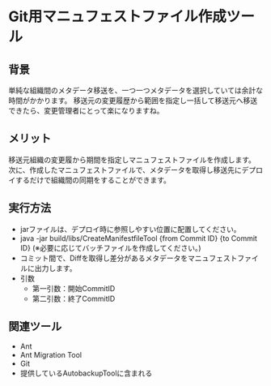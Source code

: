 # Git用マニュフェストファイル作成ツール
## 背景
単純な組織間のメタデータ移送を、一つ一つメタデータを選択していては余計な時間がかかります。
移送元の変更履歴から範囲を指定し一括して移送元へ移送できたら、変更管理者にとって楽になりますね。
## メリット
移送元組織の変更履から期間を指定しマニュフェストファイルを作成します。
次に、作成したマニュフェストファイルで、メタデータを取得し移送先にデプロイするだけで組織間の同期をすることができます。
## 実行方法
- jarファイルは、デプロイ時に参照しやすい位置に配置してください。
- java -jar build/libs/CreateManifestfileTool {from Commit ID} {to Commit ID} (※必要に応じてバッチファイルを作成してください。)
- コミット間で、Diffを取得し差分があるメタデータをマニュフェストファイルに出力します。
- 引数
    - 第一引数：開始CommitID
    - 第二引数：終了CommitID
## 関連ツール
- Ant
- Ant Migration Tool
- Git
- 提供しているAutobackupToolに含まれる
